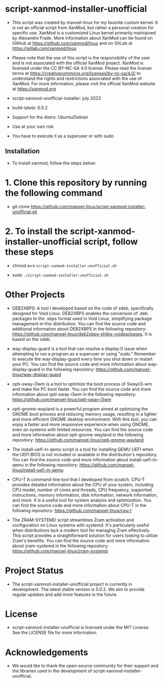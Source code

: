 # script-xanmod-installer-unofficial

- This script was created by manoel-linux for my favorite custom kernel. It is not an official script from XanMod, but rather a personal creation for specific use. XanMod is a customized Linux kernel primarily maintained by Alexandre Frade. More information about XanMod can be found on GitHub at https://github.com/xanmod/linux and on GitLab at https://gitlab.com/xanmod/linux                             

- Please note that the use of this script is the responsibility of the user and is not associated with the official XanMod project. 
XanMod is licensed under the CC BY-NC-SA 4.0 license. Please read the license terms at https://creativecommons.org/licenses/by-nc-sa/4.0/ to understand the rights and restrictions associated with the use of XanMod. For more information, please visit the official 
XanMod website at https://xanmod.org

- script-xanmod-unofficial-installer: july 2023

- build-latest: 0.0.2

- Support for the distro: Ubuntu/Debian

- Use at your own risk

- You have to execute it as a superuser or with sudo

## Installation

- To install xanmod, follow the steps below:

# 1. Clone this repository by running the following command

- git clone https://github.com/manoel-linux/script-xanmod-installer-unofficial.git

# 2. To install the script-xanmod-installer-unofficial script, follow these steps

- chmod a+x `script-xanmod-installer-unofficial.sh`

- sudo `./script-xanmod-installer-unofficial.sh`

# Other Projects

- DEB2XBPS: A tool I developed based on the code of xdeb, specifically designed for Void Linux. DEB2XBPS enables the conversion of .deb packages to the .xbps   format used in Void Linux, simplifying package management in this distribution. You can find the source code and additional information about DEB2XBPS in the  following repository: https://github.com/manoel-linux/deb2xbps-shlibs-voidpackages. It is based on the xdeb.

- way-display-guard is a tool that can resolve a display:0 issue when attempting to run a program as a superuser or using "sudo." Remember to execute the way-display-guard every time you shut down or restart your PC. You can find the source code and more information about way-display-guard in the following repository: https://github.com/manoel-linux/way-display-guard

- opti-sway-i3wm is a tool to optimize the boot process of Sway/i3-wm and make the PC boot faster. You can find the source code and more information about opti-sway-i3wm in the following repository: https://github.com/manoel-linux/opti-sway-i3wm

- opti-gnome-wayland is a powerful program aimed at optimizing the GNOME boot process and reducing memory usage, resulting in a lighter and more efficient GNOME  desktop environment. With this tool, you can enjoy a faster and more responsive experience when using GNOME, even on systems with limited resources. You can find the source code and more information about opti-gnome-wayland in the following repository: https://github.com/manoel-linux/opti-gnome-wayland

- The install-uefi-in-qemu script is a tool for installing QEMU UEFI when the UEFI BIOS is not included or available in the distribution's repository. You can find the source code and more information about install-uefi-in-qemu in the following repository: https://github.com/manoel-linux/install-uefi-in-qemu

- CPU-T A command-line tool that I developed from scratch. CPU-T provides detailed information about the CPU of your system, including CPU model, number of cores and threads, CPU frequency, supported instructions, memory information, disk information, network information, and more. It is a useful tool for system analysis and optimization. You can find the source code and more information about CPU-T in the following repository: https://github.com/manoel-linux/cpu-t

- The ZRAM-SYSTEMD script streamlines Zram activation and configuration on Linux systems with systemd. It's particularly useful when distributions lack a modern tool for managing Zram effectively. This script provides a straightforward solution for users looking to utilize Zram's benefits. You can find the source code and more information about zram-systemd in the following repository: https://github.com/manoel-linux/zram-systemd

# Project Status

- The script-xanmod-installer-unofficial project is currently in development. The latest stable version is 0.0.2. We aim to provide regular updates and add more features in the future.

# License

- script-xanmod-installer-unofficial is licensed under the MIT License. See the LICENSE file for more information.

# Acknowledgements

- We would like to thank the open-source community for their support and the libraries used in the development of script-xanmod-installer-unofficial.
